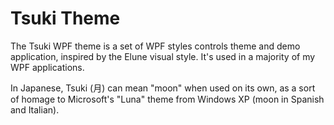 # Tsuki Theme
The Tsuki WPF theme is a set of WPF styles controls theme and demo application, inspired by the Elune visual style. It's used in a majority of my WPF applications.

In Japanese, Tsuki (月) can mean "moon" when used on its own, as a sort of homage to Microsoft's "Luna" theme from Windows XP (moon in Spanish and Italian).